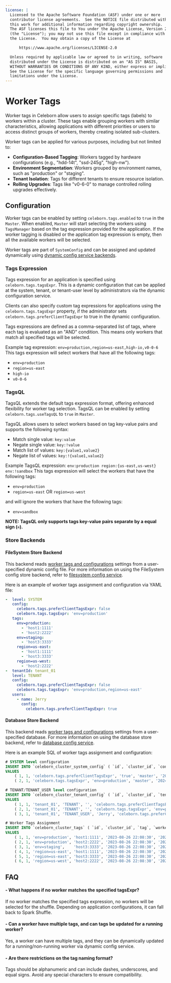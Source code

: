 ```yaml
---
license: |
  Licensed to the Apache Software Foundation (ASF) under one or more
  contributor license agreements.  See the NOTICE file distributed with
  this work for additional information regarding copyright ownership.
  The ASF licenses this file to You under the Apache License, Version 2.0
  (the "License"); you may not use this file except in compliance with
  the License.  You may obtain a copy of the License at

      https://www.apache.org/licenses/LICENSE-2.0

  Unless required by applicable law or agreed to in writing, software
  distributed under the License is distributed on an "AS IS" BASIS,
  WITHOUT WARRANTIES OR CONDITIONS OF ANY KIND, either express or implied.
  See the License for the specific language governing permissions and
  limitations under the License.
---
```


# Worker Tags

Worker tags in Celeborn allow users to assign specific tags (labels) to workers
within a cluster. These tags enable grouping workers with similar characteristics,
allowing applications with different priorities or users to access distinct
groups of workers, thereby creating isolated sub-clusters.

Worker tags can be applied for various purposes, including but not limited to:

  - **Configuration-Based Tagging**: Workers tagged by hardware configurations (e.g., "hdd-14t", "ssd-245g", "high-nw").
  - **Environment Segmentation**: Workers grouped by environment names, such as "production" or "staging".
  - **Tenant Isolation**: Tags for different tenants to ensure resource isolation.
  - **Rolling Upgrades**: Tags like "v0-6-0" to manage controlled rolling upgrades effectively.

## Configuration

Worker tags can be enabled by setting `celeborn.tags.enabled` to `true` in the
`Master`. When enabled, `Master` will start selecting the workers using `TagsManager`
based on the tag expression provided for the application. If the worker tagging
is disabled or the application tag expression is empty, then all the available
workers will be selected.

Worker tags are part of `SystemConfig` and can be assigned and updated dynamically
using [dynamic config service backends](#store-backends).

### Tags Expression

Tags expression for an application is specified using `celeborn.tags.tagsExpr`.
This is a dynamic configuration that can be applied at the system, tenant, or
tenant-user level by administrators via the dynamic configuration service.

Clients can also specify custom tag expressions for applications using the
`celeborn.tags.tagsExpr` property, if the administrator sets
`celeborn.tags.preferClientTagsExpr` to true in the dynamic configuration.

Tags expressions are defined as a comma-separated list of tags, where each tag
is evaluated as an "AND" condition. This means only workers that match all
specified tags will be selected.

Example tag expression: `env=production,region=us-east,high-io,v0-0-6`
This tags expression will select workers that have all the following tags:
 - `env=production`
 - `region=us-east`
 - `high-io`
 - `v0-0-6`

### TagsQL

TagsQL extends the default tags expression format, offering enhanced flexibility
for worker tag selection. TagsQL can be enabled by setting `celeborn.tags.useTagsQL`
to `true` in `Master`.

TagsQL allows users to select workers based on tag key-value pairs and supports
the following syntax:
 - Match single value: `key:value`
 - Negate single value: `key:!value`
 - Match list of values: `key:{value1,value2}`
 - Negate list of values: `key:!{value1,value2}`

Example TagsQL expression: `env:production region:{us-east,us-west} env:!sandbox`
This tags expression will select the workers that have the following tags:
 - `env=production`
 - `region=us-east` OR `region=us-west`

and will ignore the workers that have the following tags:
 - `env=sandbox`

**NOTE: TagsQL only supports tags key-value pairs separate by a equal sign (`=`).**

### Store Backends

#### FileSystem Store Backend

This backend reads [worker tags and configurations](#configuration) settings from a
user-specified dynamic config file. For more information on using the FileSystem config store
backend, refer to [filesystem config service](../developers/configuration#filesystem-config-service).

Here is an example of worker tags assignment and configuration via YAML file:

```yaml
-  level: SYSTEM
   config:
     celeborn.tags.preferClientTagsExpr: false
     celeborn.tags.tagsExpr: 'env=production'
   tags:
     env=production:
       - 'host1:1111'
       - 'host2:2222'
     env=staging:
       - 'host3:3333'
     region=us-east:
       - 'host1:1111'
       - 'host3:3333'
     region=us-west:
       - 'host2:2222'
-  tenantId: tenant_01
   level: TENANT
   config:
     celeborn.tags.preferClientTagsExpr: false
     celeborn.tags.tagsExpr: 'env=production,region=us-east'
   users:
     - name: Jerry
       config:
         celeborn.tags.preferClientTagsExpr: true
```

#### Database Store Backend

This backend reads [worker tags and configurations](#configuration) settings from a
user-specified database. For more information on using the database store backend,
refer to [database config service](../developers/configuration#database-config-service).

Here is an example SQL of worker tags assignment and configuration:

```sql
# SYSTEM level configuration
INSERT INTO `celeborn_cluster_system_config` ( `id`, `cluster_id`, `config_key`, `config_value`, `type`, `gmt_create`, `gmt_modify` )
VALUES
    ( 1, 1, 'celeborn.tags.preferClientTagsExpr', 'true', 'master', '2024-02-27 22:08:30', '2024-02-27 22:08:30' ),
    ( 2, 1, 'celeborn.tags.tagsExpr', 'env=production', 'master', '2024-02-27 22:08:30', '2024-02-27 22:08:30' ),

# TENANT/TENANT_USER level configuration
INSERT INTO `celeborn_cluster_tenant_config` ( `id`, `cluster_id`, `tenant_id`, `level`, `name`, `config_key`, `config_value`, `type`, `gmt_create`, `gmt_modify` )
VALUES
    ( 1, 1, 'tenant_01', 'TENANT', '', 'celeborn.tags.preferClientTagsExpr', 'true', 'master', '2024-02-27 22:08:30', '2024-02-27 22:08:30' ),
    ( 2, 1, 'tenant_01', 'TENANT', '', 'celeborn.tags.tagsExpr', 'env=production,region=us-east', 'master', '2024-02-27 22:08:30', '2024-02-27 22:08:30' ),
    ( 3, 1, 'tenant_01', 'TENANT_USER', 'Jerry', 'celeborn.tags.preferClientTagsExpr', 'true', 'master', '2024-02-27 22:08:30', '2024-02-27 22:08:30' ),

# Worker Tags Assignment
INSERT INTO `celeborn_cluster_tags` ( `id`, `cluster_id`, `tag`, `worker_id`, `gmt_create`, `gmt_modify` )
VALUES
    ( 1, 1, 'env=production', 'host1:1111', '2023-08-26 22:08:30', '2023-08-26 22:08:30' ),
    ( 2, 1, 'env=production', 'host2:2222', '2023-08-26 22:08:30', '2023-08-26 22:08:30' ),
    ( 3, 1, 'env=staging',    'host3:3333', '2023-08-26 22:08:30', '2023-08-26 22:08:30' ),
    ( 4, 1, 'region=us-east', 'host1:1111', '2023-08-26 22:08:30', '2023-08-26 22:08:30' ),
    ( 5, 1, 'region=us-east', 'host3:3333', '2023-08-26 22:08:30', '2023-08-26 22:08:30' ),
    ( 6, 1, 'region=us-west', 'host2:2222', '2023-08-26 22:08:30', '2023-08-26 22:08:30' ),
```

## FAQ

#### - What happens if no worker matches the specified tagsExpr?
If no worker matches the specified tags expression, no workers will be selected
for the shuffle. Depending on application configurations, it can fall back to
Spark Shuffle.

#### - Can a worker have multiple tags, and can tags be updated for a running worker?
Yes, a worker can have multiple tags, and they can be dynamically updated for a
running/non-running worker via dynamic config service.

#### - Are there restrictions on the tag naming format?
Tags should be alphanumeric and can include dashes, underscores, and equal signs.
Avoid any special characters to ensure compatibility.
